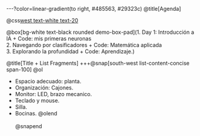 ---?color=linear-gradient(to right, #485563, #29323c)
@title[Agenda]

@css[west text-white text-20](Agenda)

@box[bg-white text-black rounded demo-box-pad](1. Day 1: Introducción a IA + Code: mis primeras neuronas <br> 2. Navegando por clasificadores + Code: Matemática aplicada <br> 3. Explorando la profundidad + Code: Aprendizaje.)



@title[Title + List Fragments]
+++@snap[south-west list-content-concise span-100]
@ol
- Espacio adecuado: planta.
- Organización: Cajones.
- Monitor: LED, brazo mecanico.
- Teclado y mouse.
- Silla.
- Bocinas.
@olend
<br><br>
@snapend
